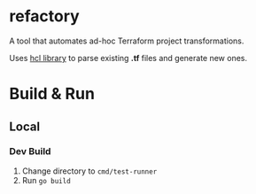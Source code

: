 refactory
=================

A tool that automates ad-hoc Terraform project transformations.

Uses [hcl library](https://github.com/hashicorp/hcl) to parse
existing **.tf** files and generate new ones.


# Build & Run

## Local

### Dev Build

1. Change directory to `cmd/test-runner`
2. Run `go build`